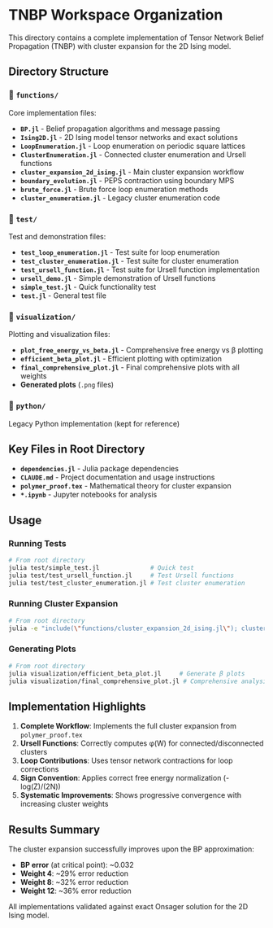 # TNBP Workspace Organization

This directory contains a complete implementation of Tensor Network Belief Propagation (TNBP) with cluster expansion for the 2D Ising model.

## Directory Structure

### 📁 `functions/`
Core implementation files:
- **`BP.jl`** - Belief propagation algorithms and message passing
- **`Ising2D.jl`** - 2D Ising model tensor networks and exact solutions
- **`LoopEnumeration.jl`** - Loop enumeration on periodic square lattices
- **`ClusterEnumeration.jl`** - Connected cluster enumeration and Ursell functions
- **`cluster_expansion_2d_ising.jl`** - Main cluster expansion workflow
- **`boundary_evolution.jl`** - PEPS contraction using boundary MPS
- **`brute_force.jl`** - Brute force loop enumeration methods
- **`cluster_enumeration.jl`** - Legacy cluster enumeration code

### 📁 `test/`
Test and demonstration files:
- **`test_loop_enumeration.jl`** - Test suite for loop enumeration
- **`test_cluster_enumeration.jl`** - Test suite for cluster enumeration  
- **`test_ursell_function.jl`** - Test suite for Ursell function implementation
- **`ursell_demo.jl`** - Simple demonstration of Ursell functions
- **`simple_test.jl`** - Quick functionality test
- **`test.jl`** - General test file

### 📁 `visualization/`
Plotting and visualization files:
- **`plot_free_energy_vs_beta.jl`** - Comprehensive free energy vs β plotting
- **`efficient_beta_plot.jl`** - Efficient plotting with optimization
- **`final_comprehensive_plot.jl`** - Final comprehensive plots with all weights
- **Generated plots** (`.png` files)

### 📁 `python/`
Legacy Python implementation (kept for reference)

## Key Files in Root Directory

- **`dependencies.jl`** - Julia package dependencies
- **`CLAUDE.md`** - Project documentation and usage instructions
- **`polymer_proof.tex`** - Mathematical theory for cluster expansion
- **`*.ipynb`** - Jupyter notebooks for analysis

## Usage

### Running Tests
```bash
# From root directory
julia test/simple_test.jl              # Quick test
julia test/test_ursell_function.jl     # Test Ursell functions
julia test/test_cluster_enumeration.jl # Test cluster enumeration
```

### Running Cluster Expansion
```bash
# From root directory
julia -e "include(\"functions/cluster_expansion_2d_ising.jl\"); cluster_expansion_2d_ising(6, 0.4, 0.0)"
```

### Generating Plots
```bash
# From root directory  
julia visualization/efficient_beta_plot.jl     # Generate β plots
julia visualization/final_comprehensive_plot.jl # Comprehensive analysis
```

## Implementation Highlights

1. **Complete Workflow**: Implements the full cluster expansion from `polymer_proof.tex`
2. **Ursell Functions**: Correctly computes φ(W) for connected/disconnected clusters
3. **Loop Contributions**: Uses tensor network contractions for loop corrections
4. **Sign Convention**: Applies correct free energy normalization (-log(Z)/(2N))
5. **Systematic Improvements**: Shows progressive convergence with increasing cluster weights

## Results Summary

The cluster expansion successfully improves upon the BP approximation:
- **BP error** (at critical point): ~0.032
- **Weight 4**: ~29% error reduction  
- **Weight 8**: ~32% error reduction
- **Weight 12**: ~36% error reduction

All implementations validated against exact Onsager solution for the 2D Ising model.